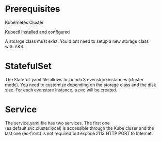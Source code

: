 
# Prerequisites

Kubernetes Cluster

Kubectl installed and configured

A stoarge class must exist. You d'ont need to setup a new storage class with AKS.

# StatefulSet

The Statefull.yaml file allows to launch 3 evenstore instances (cluster mode). 
You need to customize depending on the storage class and the disk size. For each evenstore instance, a pvc will be created.


# Service

The service.yaml file has two services. 
The first one (es.default.svc.cluster.local) is accessible through the Kube cluser and 
the last one (es-front)  is not required but expose 2113 HTTP PORT to Internet.



